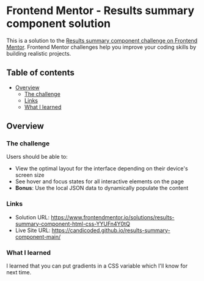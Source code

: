 # Frontend Mentor - Results summary component solution

This is a solution to the [Results summary component challenge on Frontend Mentor](https://www.frontendmentor.io/challenges/results-summary-component-CE_K6s0maV). Frontend Mentor challenges help you improve your coding skills by building realistic projects. 

## Table of contents

- [Overview](#overview)
  - [The challenge](#the-challenge)
  - [Links](#links)
  - [What I learned](#what-i-learned)
 
## Overview

### The challenge

Users should be able to:

- View the optimal layout for the interface depending on their device's screen size
- See hover and focus states for all interactive elements on the page
- **Bonus**: Use the local JSON data to dynamically populate the content

### Links

- Solution URL: https://www.frontendmentor.io/solutions/results-summary-component-html-css-YYUFn4Y0tQ
- Live Site URL: https://candicoded.github.io/results-summary-component-main/

### What I learned
I learned that you can put gradients in a CSS variable which I'll know for next time.

